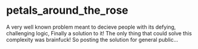 petals_around_the_rose
======================

A very well known problem meant to decieve people with its defying, challenging logic, Finally a solution to it! The only thing that could solve this complexity was brainfuck! So posting the solution for general public...
